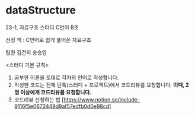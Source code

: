 # dataStructure

23-1, 자료구조 스터디 C언어 B조

선정 책 : C언어로 쉽게 풀어쓴 자료구조

팀원 김건희 송승엽

<스터디 기본 규칙>
1. 공부한 이론을 토대로 각자의 언어로 작성합니다.
2. 작성한 코드는 전체 단톡(스터디 + 프로젝트)에서 코드리뷰를 요청합니다.
  **이때, 2명 이상에게 코드리뷰를 요청합니다.**
3. 코드리뷰 신청하는 법 [https://www.notion.so/include-9116f5e0672449d9af57edfb0d0e98cd]
